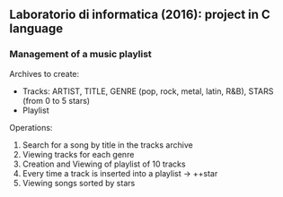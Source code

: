## Laboratorio di informatica (2016): project in C language
### Management of a music playlist

Archives to create:
- Tracks: ARTIST, TITLE, GENRE (pop, rock, metal, latin, R&B), STARS (from 0 to 5 stars)
- Playlist

Operations:
1. Search for a song by title in the tracks archive
2. Viewing tracks for each genre
3. Creation and Viewing of playlist of 10 tracks
4. Every time a track is inserted into a playlist -> ++star
5. Viewing songs sorted by stars
